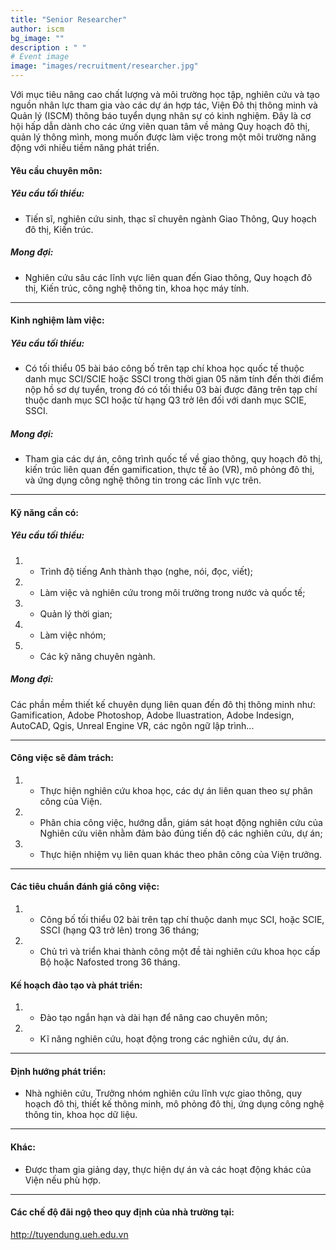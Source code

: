 ```yaml
---
title: "Senior Researcher"
author: iscm
bg_image: ""
description : " "
# Event image
image: "images/recruitment/researcher.jpg"
---
```


Với mục tiêu nâng cao chất lượng và môi trường học tập, nghiên cứu và tạo nguồn nhân lực tham gia vào các dự án hợp tác, Viện Đô thị thông minh và Quản lý (ISCM) thông báo tuyển dụng nhân sự có kinh nghiệm. Đây là cơ hội hấp dẫn dành cho các ứng viên quan tâm về mảng Quy hoạch đô thị, quản lý thông mình, mong muốn được làm việc trong một môi trường năng động với nhiều tiềm năng phát triển. 

#### Yêu cầu chuyên môn:
##### Yêu cầu tối thiểu:
- Tiến sĩ, nghiên cứu sinh, thạc sĩ chuyên ngành Giao Thông, Quy hoạch đô thị, Kiến trúc.

##### Mong đợi:
- Nghiên cứu sâu các lĩnh vực liên quan đến Giao thông, Quy hoạch đô thị, Kiến trúc, công nghệ thông tin, khoa học máy tính.
***

#### Kinh nghiệm làm việc:
##### Yêu cầu tối thiểu:
- Có tối thiểu 05 bài báo công bố trên tạp chí khoa học quốc tế thuộc danh mục SCI/SCIE hoặc SSCI trong thời gian 05 năm tính đến thời điểm nộp hồ sơ dự tuyển, trong đó có tối thiểu 03 bài được đăng trên tạp chí thuộc danh mục SCI hoặc từ hạng Q3 trở lên đối với danh mục SCIE, SSCI.
##### Mong đợi:
- Tham gia các dự án, công trình quốc tế về giao thông, quy hoạch đô thị, kiến trúc liên quan đến gamification, thực tế ảo (VR), mô phỏng đô thị, và ứng dụng công nghệ thông tin trong các lĩnh vực trên.
***
#### Kỹ năng cần có:
##### Yêu cầu tối thiểu:
1. - Trình độ tiếng Anh thành thạo (nghe, nói, đọc, viết);
2. - Làm việc và nghiên cứu trong môi trường trong nước và quốc tế;
3. - Quản lý thời gian;
4. - Làm việc nhóm;
5. - Các kỹ năng chuyên ngành.

##### Mong đợi:
Các phần mềm thiết kế chuyên dụng liên quan đến đô thị thông minh như: Gamification, Adobe Photoshop, Adobe Iluastration, Adobe Indesign, AutoCAD, Qgis, Unreal Engine VR, các ngôn ngữ lập trình...
***

#### Công việc sẽ đảm trách:
1. - Thực hiện nghiên cứu khoa học, các dự án liên quan theo sự phân công của Viện.
2. - Phân chia công việc, hướng dẫn, giám sát hoạt động nghiên cứu của Nghiên cứu viên nhằm đảm bảo đúng tiến độ các nghiên cứu, dự án; 
3. - Thực hiện nhiệm vụ liên quan khác theo phân công của Viện trưởng.
***

#### Các tiêu chuẩn đánh giá công việc:
1. - Công bố tối thiểu 02 bài trên tạp chí thuộc danh mục SCI, hoặc SCIE, SSCI (hạng Q3 trở lên) trong 36 tháng;
2. - Chủ trì và triển khai thành công một đề tài nghiên cứu khoa học cấp Bộ hoặc Nafosted trong 36 tháng.

#### Kế hoạch đào tạo và phát triển:
1. - Đào tạo ngắn hạn và dài hạn để nâng cao chuyên môn; 
2. - Kĩ năng nghiên cứu, hoạt động trong các nghiên cứu, dự án.
***

#### Định hướng phát triển:
- Nhà nghiên cứu, Trưởng nhóm nghiên cứu lĩnh vực giao thông, quy hoạch đô thị, thiết kế thông minh, mô phỏng đô thị, ứng dụng công nghệ thông tin, khoa học dữ liệu.
***
#### Khác:
- Được tham gia giảng dạy, thực hiện dự án và các hoạt động khác của Viện nếu phù hợp.
***
#### Các chế độ đãi ngộ theo quy định của nhà trường tại:
http://tuyendung.ueh.edu.vn
